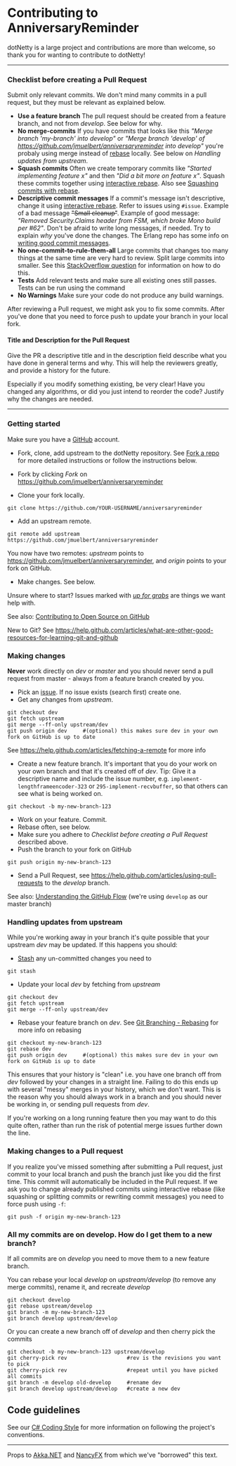 # Contributing to AnniversaryReminder
dotNetty is a large project and contributions are more than welcome, so thank you for wanting to contribute to dotNetty!

---

### Checklist before creating a Pull Request
Submit only relevant commits. We don't mind many commits in a pull request, but they must be relevant as explained below.

- __Use a feature branch__ The pull request should be created from a feature branch, and not from _develop_. See below for why.
- __No merge-commits__
If you have commits that looks like this _"Merge branch 'my-branch' into develop"_ or _"Merge branch 'develop' of https://github.com/jmuelbert/anniversaryreminder into develop"_ you're probaly using merge instead of [rebase](https://help.github.com/articles/about-git-rebase) locally. See below on _Handling updates from upstream_.
- __Squash commits__ Often we create temporary commits like _"Started implementing feature x"_ and then _"Did a bit more on feature x"_. Squash these commits together using [interactive rebase](https://help.github.com/articles/about-git-rebase). Also see [Squashing commits with rebase](http://gitready.com/advanced/2009/02/10/squashing-commits-with-rebase.html).
- __Descriptive commit messages__ If a commit's message isn't descriptive, change it using [interactive rebase](https://help.github.com/articles/about-git-rebase). Refer to issues using `#issue`. Example of a bad message ~~"Small cleanup"~~. Example of good message: _"Removed Security.Claims header from FSM, which broke Mono build per #62"_. Don't be afraid to write long messages, if needed. Try to explain _why_ you've done the changes. The Erlang repo has some info on [writing good commit messages](https://github.com/erlang/otp/wiki/Writing-good-commit-messages).
- __No one-commit-to-rule-them-all__ Large commits that changes too many things at the same time are very hard to review. Split large commits into smaller. See this [StackOverflow question](http://stackoverflow.com/questions/6217156/break-a-previous-commit-into-multiple-commits) for information on how to do this.
- __Tests__ Add relevant tests and make sure all existing ones still passes. Tests can be run using the command
- __No Warnings__ Make sure your code do not produce any build warnings.

After reviewing a Pull request, we might ask you to fix some commits. After you've done that you need to force push to update your branch in your local fork.

#### Title and Description for the Pull Request ####
Give the PR a descriptive title and in the description field describe what you have done in general terms and why. This will help the reviewers greatly, and provide a history for the future.

Especially if you modify something existing, be very clear! Have you changed any algorithms, or did you just intend to reorder the code? Justify why the changes are needed.


---

### Getting started
Make sure you have a [GitHub](https://github.com/) account.

- Fork, clone, add upstream to the dotNetty repository. See [Fork a repo](https://help.github.com/articles/fork-a-repo) for more detailed instructions or follow the instructions below.

- Fork by clicking _Fork_ on https://github.com/jmuelbert/anniversaryreminder
- Clone your fork locally.
```
git clone https://github.com/YOUR-USERNAME/anniversaryreminder
```
- Add an upstream remote.
```
git remote add upstream https://github.com/jmuelbert/anniversaryreminder
```
You now have two remotes: _upstream_ points to https://github.com/jmuelbert/anniversaryreminder, and _origin_ points to your fork on GitHub.

- Make changes. See below.

Unsure where to start? Issues marked with [_up for grabs_](https://github.com/jmuelbert/anniversaryreminder/labels/up%20for%20grabs) are things we want help with.

See also: [Contributing to Open Source on GitHub](https://guides.github.com/activities/contributing-to-open-source/)

New to Git? See https://help.github.com/articles/what-are-other-good-resources-for-learning-git-and-github

### Making changes
__Never__ work directly on _dev_ or _master_ and you should never send a pull request from master - always from a feature branch created by you.

- Pick an [issue](https://github.com/jmuelbert/anniversaryreminder/issues). If no issue exists (search first) create one.
-  Get any changes from _upstream_.
```
git checkout dev
git fetch upstream
git merge --ff-only upstream/dev
git push origin dev     #(optional) this makes sure dev in your own fork on GitHub is up to date
```

See https://help.github.com/articles/fetching-a-remote for more info

- Create a new feature branch. It's important that you do your work on your own branch and that it's created off of _dev_. Tip: Give it a descriptive name and include the issue number, e.g. `implement-lengthframeencoder-323` or `295-implement-recvbuffer`, so that others can see what is being worked on.
```
git checkout -b my-new-branch-123
```
- Work on your feature. Commit.
- Rebase often, see below.
- Make sure you adhere to _Checklist before creating a Pull Request_ described above.
- Push the branch to your fork on GitHub
```
git push origin my-new-branch-123
```
- Send a Pull Request, see https://help.github.com/articles/using-pull-requests to the _develop_ branch.

See also: [Understanding the GitHub Flow](https://guides.github.com/introduction/flow/) (we're using `develop` as our master branch)

### Handling updates from upstream

While you're working away in your branch it's quite possible that your upstream _dev_ may be updated. If this happens you should:

- [Stash](http://git-scm.com/book/en/Git-Tools-Stashing) any un-committed changes you need to
```
git stash
```
- Update your local _dev_ by fetching from _upstream_
```
git checkout dev
git fetch upstream
git merge --ff-only upstream/dev
```
- Rebase your feature branch on _dev_. See [Git Branching - Rebasing](http://git-scm.com/book/en/Git-Branching-Rebasing) for more info on rebasing
```
git checkout my-new-branch-123
git rebase dev
git push origin dev     #(optional) this makes sure dev in your own fork on GitHub is up to date
```
This ensures that your history is "clean" i.e. you have one branch off from _dev_ followed by your changes in a straight line. Failing to do this ends up with several "messy" merges in your history, which we don't want. This is the reason why you should always work in a branch and you should never be working in, or sending pull requests from _dev_.

If you're working on a long running feature then you may want to do this quite often, rather than run the risk of potential merge issues further down the line.

### Making changes to a Pull request
If you realize you've missed something after submitting a Pull request, just commit to your local branch and push the branch just like you did the first time. This commit will automatically be included in the Pull request.
If we ask you to change already published commits using interactive rebase (like squashing or splitting commits or  rewriting commit messages) you need to force push using `-f`:
```
git push -f origin my-new-branch-123
```

### All my commits are on develop. How do I get them to a new branch? ###
If all commits are on _develop_ you need to move them to a new feature branch.

You can rebase your local _develop_ on _upstream/develop_ (to remove any merge commits), rename it, and recreate _develop_
```
git checkout develop
git rebase upstream/develop
git branch -m my-new-branch-123
git branch develop upstream/develop
```
Or you can create a new branch off of _develop_ and then cherry pick the commits
```
git checkout -b my-new-branch-123 upstream/develop
git cherry-pick rev                   #rev is the revisions you want to pick
git cherry-pick rev                   #repeat until you have picked all commits
git branch -m develop old-develop     #rename dev
git branch develop upstream/develop   #create a new dev
```

## Code guidelines

See our [C# Coding Style](https://github.com/dotnet/runtime/blob/main/docs/coding-guidelines/coding-style.md) for more information on following the project's conventions.

---
Props to [Akka.NET](http://getakka.net/) and [NancyFX](https://github.com/NancyFx/Nancy) from which we've "borrowed" this text.

